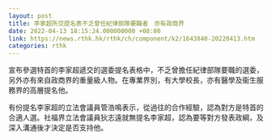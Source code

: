 ```yaml
---
layout: post
title: 李家超所交提名表不乏曾任紀律部隊要職者　亦有政商界
date: 2022-04-13 18:15:24.000000000 +08:00
link: https://news.rthk.hk/rthk/ch/component/k2/1643840-20220413.htm
categories: rthk
---
```


宣布參選特首的李家超遞交的選委提名表格中，不乏曾擔任紀律部隊要職的選委，另外亦有來自政商界的重量級人物。在專業界別，有大學校長，亦有醫學及衞生服務界的高層提名他。

有份提名李家超的立法會議員管浩鳴表示，從過往的合作經驗，認為對方是特首的合適人選。社福界立法會議員狄志遠就無提名李家超，認為要等對方發表政綱，及深入溝通後才決定是否支持他。
